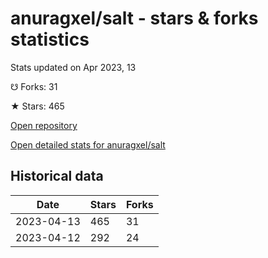 # anuragxel/salt - stars & forks statistics

Stats updated on Apr 2023, 13

☋ Forks: 31

★ Stars: 465

[Open repository](https://github.com/anuragxel/salt)

[Open detailed stats for anuragxel/salt](https://reviewgithub.com/rep/anuragxel/salt)

## Historical data
| Date | Stars | Forks |
|------|-------|-------|
| 2023-04-13 | 465 | 31 | 
| 2023-04-12 | 292 | 24 | 

